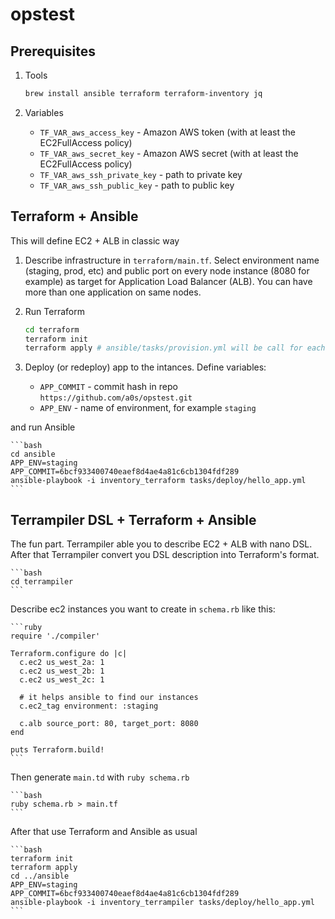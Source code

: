 # opstest

## Prerequisites

1) Tools

    ```bash
    brew install ansible terraform terraform-inventory jq
    ```

2) Variables

    * `TF_VAR_aws_access_key` - Amazon AWS token (with at least the EC2FullAccess policy)
    * `TF_VAR_aws_secret_key` - Amazon AWS secret (with at least the EC2FullAccess policy)
    * `TF_VAR_aws_ssh_private_key` - path to private key
    * `TF_VAR_aws_ssh_public_key` - path to public key

## Terraform + Ansible

This will define EC2 + ALB in classic way

1) Describe infrastructure in `terraform/main.tf`. Select environment name (staging, prod, etc) and 
public port on every node instance (8080 for example) as target for Application Load Balancer (ALB).
You can have more than one application on same nodes.

2) Run Terraform

    ```bash
    cd terraform
    terraform init
    terraform apply # ansible/tasks/provision.yml will be call for each new node
    ```
   
3) Deploy (or redeploy) app to the intances. Define variables:
    
    * `APP_COMMIT` - commit hash in repo `https://github.com/a0s/opstest.git`
    * `APP_ENV` - name of environment, for example `staging`
    
and run Ansible

    ```bash
    cd ansible
    APP_ENV=staging
    APP_COMMIT=6bcf933400740eaef8d4ae4a81c6cb1304fdf289    
    ansible-playbook -i inventory_terraform tasks/deploy/hello_app.yml
    ```

## Terrampiler DSL + Terraform + Ansible

The fun part. Terrampiler able you to describe EC2 + ALB with nano DSL. 
After that Terrampiler convert you DSL description into Terraform's format.

    ```bash
    cd terrampiler
    ```

Describe ec2 instances you want to create in `schema.rb` like this:

    ```ruby
    require './compiler'
    
    Terraform.configure do |c|
      c.ec2 us_west_2a: 1
      c.ec2 us_west_2b: 1
      c.ec2 us_west_2c: 1
    
      # it helps ansible to find our instances
      c.ec2_tag environment: :staging
    
      c.alb source_port: 80, target_port: 8080
    end
    
    puts Terraform.build!
    ```

Then generate `main.td` with `ruby schema.rb` 

    ```bash
    ruby schema.rb > main.tf
    ```

After that use Terraform and Ansible as usual

    ```bash
    terraform init
    terraform apply
    cd ../ansible
    APP_ENV=staging
    APP_COMMIT=6bcf933400740eaef8d4ae4a81c6cb1304fdf289
    ansible-playbook -i inventory_terrampiler tasks/deploy/hello_app.yml
    ```
